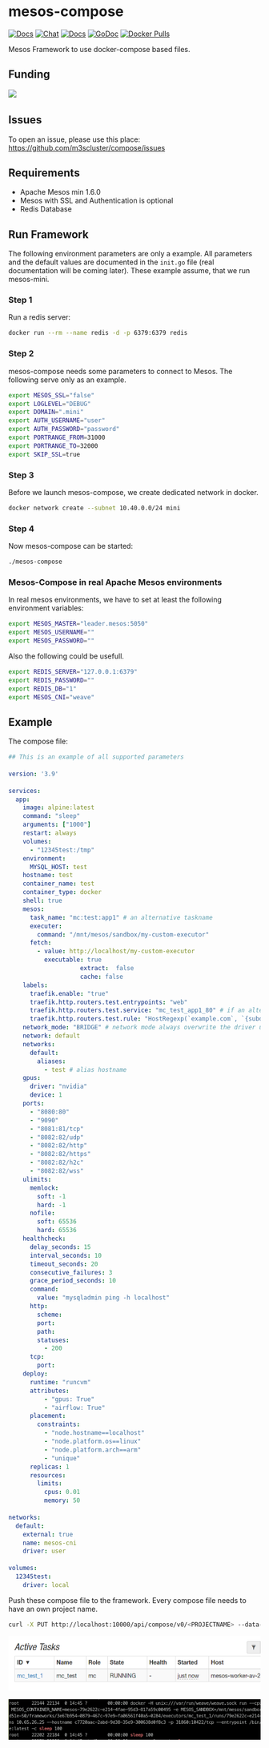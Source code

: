 # mesos-compose

[![Docs](https://img.shields.io/static/v1?label=&message=Issues&color=brightgreen)](https://github.com/m3scluster/compose/issues)
[![Chat](https://img.shields.io/static/v1?label=&message=Chat&color=brightgreen)](https://matrix.to/#/#mesosk3s:matrix.aventer.biz?via=matrix.aventer.biz)
[![Docs](https://img.shields.io/static/v1?label=&message=Docs&color=brightgreen)](https://m3scluster.github.io/compose/)
[![GoDoc](https://godoc.org/github.com/AVENTER-UG/mesos-compose?status.svg)](https://godoc.org/github.com/AVENTER-UG/mesos-compose) 
[![Docker Pulls](https://img.shields.io/docker/pulls/avhost/mesos-compose)](https://hub.docker.com/repository/docker/avhost/mesos-compose/)

Mesos Framework to use docker-compose based files.

## Funding

[![](https://www.paypalobjects.com/en_US/i/btn/btn_donateCC_LG.gif)](https://www.paypal.com/donate/?hosted_button_id=H553XE4QJ9GJ8)


## Issues

To open an issue, please use this place: https://github.com/m3scluster/compose/issues

## Requirements

- Apache Mesos min 1.6.0
- Mesos with SSL and Authentication is optional
- Redis Database

## Run Framework

The following environment parameters are only a example. All parameters and the default values are documented in 
the `init.go` file (real documentation will be coming later). These example assume, that we run mesos-mini.

### Step 1

Run a redis server:

```Bash
docker run --rm --name redis -d -p 6379:6379 redis
```

### Step 2

mesos-compose needs some parameters to connect to Mesos. The following serve only as an example.

```Bash
export MESOS_SSL="false"
export LOGLEVEL="DEBUG"
export DOMAIN=".mini"
export AUTH_USERNAME="user"
export AUTH_PASSWORD="password"
export PORTRANGE_FROM=31000
export PORTRANGE_TO=32000
export SKIP_SSL=true
```

### Step 3

Before we launch mesos-compose, we create dedicated network in docker.

```Bash
docker network create --subnet 10.40.0.0/24 mini
```

### Step 4

Now mesos-compose can be started:

```Bash
./mesos-compose
```

### Mesos-Compose in real Apache Mesos environments

In real mesos environments, we have to set at least the following environment variables:

```Bash
export MESOS_MASTER="leader.mesos:5050"
export MESOS_USERNAME=""
export MESOS_PASSWORD=""
```

Also the following could be usefull.

```Bash
export REDIS_SERVER="127.0.0.1:6379"
export REDIS_PASSWORD=""
export REDIS_DB="1"
export MESOS_CNI="weave"
```

## Example

The compose file:

```yaml
## This is an example of all supported parameters

version: '3.9'

services:
  app:
    image: alpine:latest
    command: "sleep"
    arguments: ["1000"]
    restart: always
    volumes:
      - "12345test:/tmp"
    environment:
      MYSQL_HOST: test
    hostname: test
    container_name: test
    container_type: docker
    shell: true
    mesos:
      task_name: "mc:test:app1" # an alternative taskname
      executer:
        command: "/mnt/mesos/sandbox/my-custom-executor"
      fetch:
        - value: http://localhost/my-custom-executor
          executable: true
					extract:  false
					cache: false
    labels:
      traefik.enable: "true"
      traefik.http.routers.test.entrypoints: "web"
      traefik.http.routers.test.service: "mc_test_app1_80" # if an alternative taskname is set, we have to use it here too
      traefik.http.routers.test.rule: "HostRegexp(`example.com`, `{subdomain:[a-z]+}.example.com`)"
    network_mode: "BRIDGE" # network mode always overwrite the driver under networks (line 84)
    network: default
    networks:
      default:
        aliases:
          - test # alias hostname
    gpus:
      driver: "nvidia"
      device: 1
    ports:
      - "8080:80"
      - "9090"
      - "8081:81/tcp"
      - "8082:82/udp"
      - "8082:82/http"
      - "8082:82/https"
      - "8082:82/h2c"
      - "8082:82/wss"
    ulimits:
      memlock:
        soft: -1
        hard: -1
      nofile:
        soft: 65536
        hard: 65536
    healthcheck:
      delay_seconds: 15
      interval_seconds: 10
      timeout_seconds: 20
      consecutive_failures: 3
      grace_period_seconds: 10
      command:
        value: "mysqladmin ping -h localhost"
      http:
        scheme:
        port:
        path:
        statuses:
          - 200
      tcp:
        port:
    deploy:
      runtime: "runcvm"
      attributes:
          - "gpus: True"
          - "airflow: True"
      placement:
        constraints:
          - "node.hostname==localhost"
          - "node.platform.os==linux"
          - "node.platform.arch==arm"
          - "unique"
      replicas: 1
      resources:
        limits:
          cpus: 0.01
          memory: 50

networks:
  default:
    external: true
    name: mesos-cni
    driver: user

volumes:
  12345test:
    driver: local

```


Push these compose file to the framework. Every compose file needs to have an
own project name.

```bash
curl -X PUT http://localhost:10000/api/compose/v0/<PROJECTNAME> --data-binary @docs/example/docker-compose.yml
```

![image_2021-11-08-11-33-09](vx_images/image_2021-11-08-11-33-09.png)

![image_2021-11-08-11-33-47](vx_images/image_2021-11-08-11-33-47.png)

